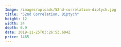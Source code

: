 ```yaml
---
Image: /images/uploads/52nd-correlation-diptych.jpg
title: "52nd Correlation, Diptych"
height: 12
width: 24
depth: 0.9
date: 2019-11-25T03:26:53.694Z
price: 1465
---
```

